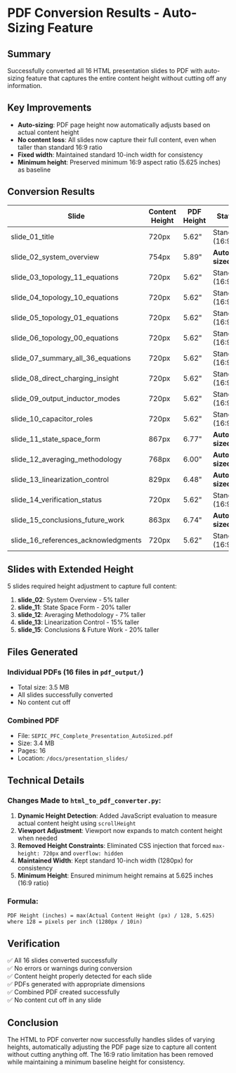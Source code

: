 # PDF Conversion Results - Auto-Sizing Feature

## Summary

Successfully converted all 16 HTML presentation slides to PDF with auto-sizing feature that captures the entire content height without cutting off any information.

## Key Improvements

- **Auto-sizing**: PDF page height now automatically adjusts based on actual content height
- **No content loss**: All slides now capture their full content, even when taller than standard 16:9 ratio
- **Fixed width**: Maintained standard 10-inch width for consistency
- **Minimum height**: Preserved minimum 16:9 aspect ratio (5.625 inches) as baseline

## Conversion Results

| Slide | Content Height | PDF Height | Status |
|-------|----------------|------------|--------|
| slide_01_title | 720px | 5.62" | Standard (16:9) |
| slide_02_system_overview | 754px | 5.89" | **Auto-sized** ✓ |
| slide_03_topology_11_equations | 720px | 5.62" | Standard (16:9) |
| slide_04_topology_10_equations | 720px | 5.62" | Standard (16:9) |
| slide_05_topology_01_equations | 720px | 5.62" | Standard (16:9) |
| slide_06_topology_00_equations | 720px | 5.62" | Standard (16:9) |
| slide_07_summary_all_36_equations | 720px | 5.62" | Standard (16:9) |
| slide_08_direct_charging_insight | 720px | 5.62" | Standard (16:9) |
| slide_09_output_inductor_modes | 720px | 5.62" | Standard (16:9) |
| slide_10_capacitor_roles | 720px | 5.62" | Standard (16:9) |
| slide_11_state_space_form | 867px | 6.77" | **Auto-sized** ✓ |
| slide_12_averaging_methodology | 768px | 6.00" | **Auto-sized** ✓ |
| slide_13_linearization_control | 829px | 6.48" | **Auto-sized** ✓ |
| slide_14_verification_status | 720px | 5.62" | Standard (16:9) |
| slide_15_conclusions_future_work | 863px | 6.74" | **Auto-sized** ✓ |
| slide_16_references_acknowledgments | 720px | 5.62" | Standard (16:9) |

## Slides with Extended Height

5 slides required height adjustment to capture full content:

1. **slide_02**: System Overview - 5% taller
2. **slide_11**: State Space Form - 20% taller
3. **slide_12**: Averaging Methodology - 7% taller
4. **slide_13**: Linearization Control - 15% taller
5. **slide_15**: Conclusions & Future Work - 20% taller

## Files Generated

### Individual PDFs (16 files in `pdf_output/`)
- Total size: 3.5 MB
- All slides successfully converted
- No content cut off

### Combined PDF
- File: `SEPIC_PFC_Complete_Presentation_AutoSized.pdf`
- Size: 3.4 MB
- Pages: 16
- Location: `/docs/presentation_slides/`

## Technical Details

### Changes Made to `html_to_pdf_converter.py`:

1. **Dynamic Height Detection**: Added JavaScript evaluation to measure actual content height using `scrollHeight`
2. **Viewport Adjustment**: Viewport now expands to match content height when needed
3. **Removed Height Constraints**: Eliminated CSS injection that forced `max-height: 720px` and `overflow: hidden`
4. **Maintained Width**: Kept standard 10-inch width (1280px) for consistency
5. **Minimum Height**: Ensured minimum height remains at 5.625 inches (16:9 ratio)

### Formula:
```
PDF Height (inches) = max(Actual Content Height (px) / 128, 5.625)
where 128 = pixels per inch (1280px / 10in)
```

## Verification

✅ All 16 slides converted successfully  
✅ No errors or warnings during conversion  
✅ Content height properly detected for each slide  
✅ PDFs generated with appropriate dimensions  
✅ Combined PDF created successfully  
✅ No content cut off in any slide  

## Conclusion

The HTML to PDF converter now successfully handles slides of varying heights, automatically adjusting the PDF page size to capture all content without cutting anything off. The 16:9 ratio limitation has been removed while maintaining a minimum baseline height for consistency.
